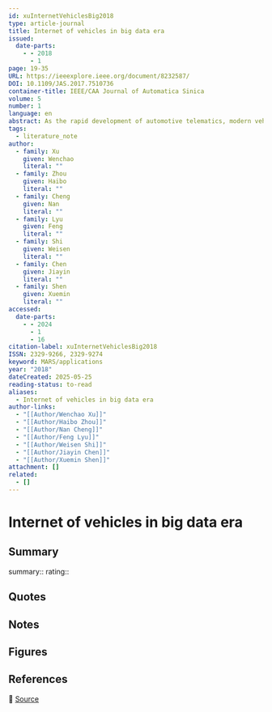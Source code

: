 ```yaml
---
id: xuInternetVehiclesBig2018
type: article-journal
title: Internet of vehicles in big data era
issued:
  date-parts:
    - - 2018
      - 1
page: 19-35
URL: https://ieeexplore.ieee.org/document/8232587/
DOI: 10.1109/JAS.2017.7510736
container-title: IEEE/CAA Journal of Automatica Sinica
volume: 5
number: 1
language: en
abstract: As the rapid development of automotive telematics, modern vehicles are expected to be connected through heterogeneous radio access technologies and are able to exchange massive information with their surrounding environment. By signiﬁcantly expanding the network scale and conducting both real-time and long-term information processing, the traditional Vehicular AdHoc Networks (VANETs) are evolving to the Internet of Vehicles (IoV), which promises efﬁcient and intelligent prospect for the future transportation system. On the other hand, vehicles are not only consuming but also generating a huge amount and enormous types of data, which is referred to as Big Data. In this article, we ﬁrst investigate the relationship between IoV and big data in vehicular environment, mainly on how IoV supports the transmission, storage, computing of the big data, and how IoV beneﬁts from big data in terms of IoV characterization, performance evaluation and big data assisted communication protocol design. We then investigate the application of IoV big data in autonomous vehicles. Finally, the emerging issues of the big data enabled IoV are discussed.
tags:
  - literature_note
author:
  - family: Xu
    given: Wenchao
    literal: ""
  - family: Zhou
    given: Haibo
    literal: ""
  - family: Cheng
    given: Nan
    literal: ""
  - family: Lyu
    given: Feng
    literal: ""
  - family: Shi
    given: Weisen
    literal: ""
  - family: Chen
    given: Jiayin
    literal: ""
  - family: Shen
    given: Xuemin
    literal: ""
accessed:
  date-parts:
    - - 2024
      - 1
      - 16
citation-label: xuInternetVehiclesBig2018
ISSN: 2329-9266, 2329-9274
keyword: MARS/applications
year: "2018"
dateCreated: 2025-05-25
reading-status: to-read
aliases:
  - Internet of vehicles in big data era
author-links:
  - "[[Author/Wenchao Xu]]"
  - "[[Author/Haibo Zhou]]"
  - "[[Author/Nan Cheng]]"
  - "[[Author/Feng Lyu]]"
  - "[[Author/Weisen Shi]]"
  - "[[Author/Jiayin Chen]]"
  - "[[Author/Xuemin Shen]]"
attachment: []
related:
  - []
---
```


# Internet of vehicles in big data era

## Summary
summary::
rating::

## Quotes

## Notes

## Figures

## References

🔗 [Source](https://ieeexplore.ieee.org/document/8232587/)

